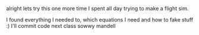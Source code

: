alright lets try this one more time
I spent all day trying to make a flight sim.

I found everything I needed to, which equations I need and how to fake stuff :)
I'll commit code next class sowwy mandell
